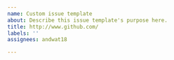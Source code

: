 ```yaml
---
name: Custom issue template
about: Describe this issue template's purpose here.
title: http://www.github.com/
labels: ''
assignees: andwat18

---
```



